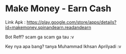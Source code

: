 # Make Money - Earn Cash

Link Apk : https://play.google.com/store/apps/details?id=makemoney.spinandearn.readandearn

Bot Reff? scam ga scam ga tau :v

Key nya apa bang? tanya Muhammad Ikhsan Aprilyadi :v
